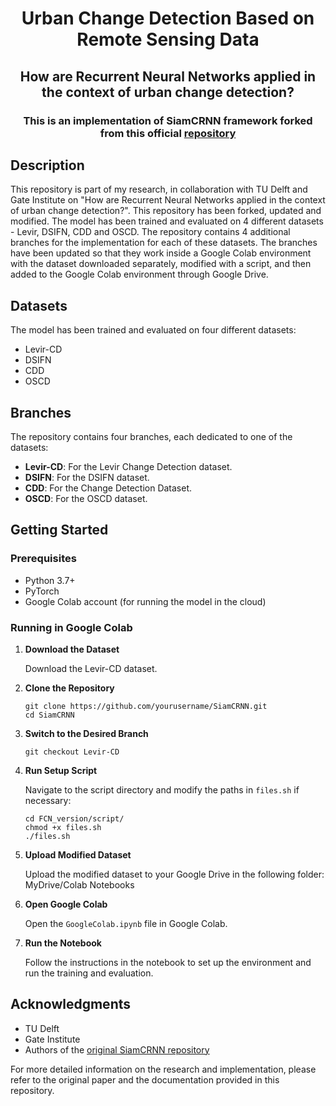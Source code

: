 <h1 align="center">Urban Change Detection Based on Remote Sensing Data</h1>
    <h2 align="center">How are Recurrent Neural Networks applied in the context of urban change detection?</h2>
    <h3 align="center"> This is an implementation of <strong>SiamCRNN</strong> framework forked from this official 
        <a href="https://github.com/ChenHongruixuan/SiamCRNN">repository</a>
    </h3>
    <h2>Description</h2>
    <p>
        This repository is part of my research, in collaboration with TU Delft and Gate Institute on "How are Recurrent Neural Networks applied in the context of urban change detection?". This repository has been forked, updated and modified. The model has been trained and evaluated on 4 different datasets - Levir, DSIFN, CDD and OSCD. The repository contains 4 additional branches for the implementation for each of these datasets. The branches have been updated so that they work inside a Google Colab environment with the dataset downloaded separately, modified with a script, and then added to the Google Colab environment through Google Drive.
    </p>
    <h2>Datasets</h2>
    <p>The model has been trained and evaluated on four different datasets:</p>
    <ul>
        <li>Levir-CD</li>
        <li>DSIFN</li>
        <li>CDD</li>
        <li>OSCD</li>
    </ul>
    <h2>Branches</h2>
    <p>The repository contains four branches, each dedicated to one of the datasets:</p>
    <ul>
        <li><strong>Levir-CD</strong>: For the Levir Change Detection dataset.</li>
        <li><strong>DSIFN</strong>: For the DSIFN dataset.</li>
        <li><strong>CDD</strong>: For the Change Detection Dataset.</li>
        <li><strong>OSCD</strong>: For the OSCD dataset.</li>
    </ul>
    <h2>Getting Started</h2>
    <h3>Prerequisites</h3>
    <ul>
        <li>Python 3.7+</li>
        <li>PyTorch</li>
        <li>Google Colab account (for running the model in the cloud)</li>
    </ul>
    <h3>Running in Google Colab</h3>
    <ol>
        <li><strong>Download the Dataset</strong>
            <p>Download the Levir-CD dataset.</p>
        </li>
        <li><strong>Clone the Repository</strong>
            <pre><code>git clone https://github.com/yourusername/SiamCRNN.git
cd SiamCRNN</code></pre>
        </li>
        <li><strong>Switch to the Desired Branch</strong>
            <pre><code>git checkout Levir-CD</code></pre>
        </li>
        <li><strong>Run Setup Script</strong>
            <p>Navigate to the script directory and modify the paths in <code>files.sh</code> if necessary:</p>
            <pre><code>cd FCN_version/script/
chmod +x files.sh
./files.sh</code></pre>
        </li>
        <li><strong>Upload Modified Dataset</strong>
            <p>Upload the modified dataset to your Google Drive in the following folder: MyDrive/Colab Notebooks</p>
        </li>
        <li><strong>Open Google Colab</strong>
            <p>Open the <code>GoogleColab.ipynb</code> file in Google Colab.</p>
        </li>
        <li><strong>Run the Notebook</strong>
            <p>Follow the instructions in the notebook to set up the environment and run the training and evaluation.</p>
        </li>
    </ol>
    <h2>Acknowledgments</h2>
    <ul>
        <li>TU Delft</li>
        <li>Gate Institute</li>
        <li>Authors of the <a href="https://github.com/ChenHongruixuan/SiamCRNN">original SiamCRNN repository</a></li>
    </ul>
    <p>For more detailed information on the research and implementation, please refer to the original paper and the documentation provided in this repository.</p>
